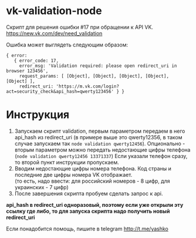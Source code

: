 # vk-validation-node
Скрипт для решения ошибки #17 при обращении к API VK.
https://new.vk.com/dev/need_validation

Ошибка может выглядеть следующим образом:
```
{ error:
   { error_code: 17,
     error_msg: 'Validation required: please open redirect_uri in browser 123456',
     request_params: [ [Object], [Object], [Object], [Object], [Object] ],
     redirect_uri: 'https://m.vk.com/login?act=security_check&api_hash=qwerty123456' } }
```
     
# Инструкция
1. Запускаем скрипт validation, первым параметром передаем в него api_hash из redirect_uri (в примере выше это qwerty12356, в таком случае запускаем так `node validation qwerty12456`). Опционально - вторым параметром можно передать недостающие цифры телефона (`node validation qwerty12456 13371337`) Если указали телефон сразу, то второй пункт инструкции пропускаем.
2. Вводим недостающие цифры номера телефона. Код страны и последние две цифры номера VK отображает.  
(то есть, надо ввести: для российский номеров - 8 цифр, для украинских - 7 цифр)
3. После завершения скрипта пробуем сделать запрос к api.

**api_hash в redirect_uri одноразовый, поэтому если уже открыли эту ссылку где либо, то для запуска скрипта надо получить новый redirect_uri**

Если понадобится помощь, пишите в telegram http://t.me/yashko
